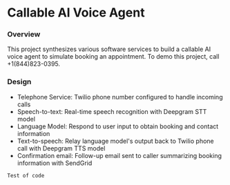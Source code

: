 # Callable AI Voice Agent
### Overview
This project synthesizes various software services to build a callable AI voice agent to simulate booking an appointment. To demo this project, call +1(844)823-0395.
### Design
* Telephone Service: Twilio phone number configured to handle incoming calls
* Speech-to-text: Real-time speech recognition with Deepgram STT model
* Language Model: Respond to user input to obtain booking and contact information
* Text-to-speech: Relay language model's output back to Twilio phone call with Deepgram TTS model
* Confirmation email: Follow-up email sent to caller summarizing booking information with SendGrid

`Test of code`
